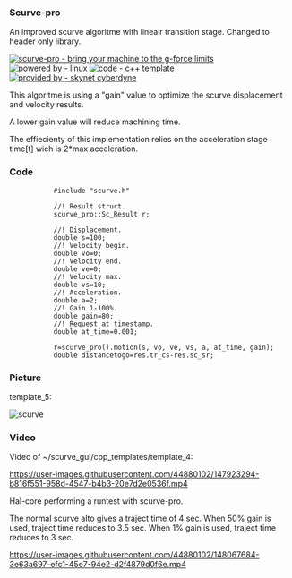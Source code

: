 ### Scurve-pro
An improved scurve algoritme with lineair transition stage.
Changed to header only library.

[![scurve-pro - bring your machine to the g-force limits](https://img.shields.io/static/v1?label=scurve-pro&message=bring+your+machine+to+the+g-force+limits&color=blue)](https://) [![powered by - linux](https://img.shields.io/static/v1?label=powered+by&message=linux&color=red)](https://) [![code - c++ template](https://img.shields.io/static/v1?label=code&message=c%2B%2B+template&color=green)](https://) [![provided by - skynet cyberdyne](https://img.shields.io/static/v1?label=provided+by&message=skynet+cyberdyne&color=blue)](https://)
     
This algoritme is using a "gain" value to optimize the scurve displacement and velocity results.

A lower gain value will reduce machining time.

The effiecienty of this implementation relies on the acceleration stage time[t] wich is 2*max acceleration.


### Code

               #include "scurve.h"
               
               //! Result struct.
               scurve_pro::Sc_Result r;

               //! Displacement.
               double s=100;
               //! Velocity begin.
               double vo=0;
               //! Velocity end.
               double ve=0;
               //! Velocity max.
               double vs=10;
               //! Acceleration.
               double a=2;
               //! Gain 1-100%.
               double gain=80;
               //! Request at timestamp.
               double at_time=0.001;

               r=scurve_pro().motion(s, vo, ve, vs, a, at_time, gain);
               double distancetogo=res.tr_cs-res.sc_sr;
        
### Picture 

template_5:

![scurve](https://user-images.githubusercontent.com/44880102/147933136-169aa8c8-93e9-4b6c-9b8c-ea3feeb12634.jpg)

### Video 

Video of ~/scurve_gui/cpp_templates/template_4:

https://user-images.githubusercontent.com/44880102/147923294-b816f551-958d-4547-b4b3-20e7d2e0536f.mp4

Hal-core performing a runtest with scurve-pro.

The normal scurve alto gives a traject time of 4 sec.
When 50% gain is used, traject time reduces to 3.5 sec.
When 1% gain is used, traject time reduces to 3 sec.

https://user-images.githubusercontent.com/44880102/148067684-3e63a697-efc1-45e7-94e2-d2f4879d0f6e.mp4

